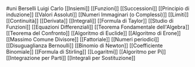 #uni Berselli Luigi Carlo
[[Insiemi]] 
[[Funzioni]] 
[[Successioni]]
[[Principio di induzione]] 
[[Valori Assoluti]]
[[Numeri Immaginari (o Complessi)]]
[[Limiti]] 
[[Continuità]] 
[[Derivata]] 
[[Integrali]] 
[[Formula di Taylor]] 
[[Studio di Funzioni]] 
[[Equazioni Differenziali]] 
[[Teorema Fondamentale dell'Algebra]] [[Teorema del Confronto]]
[[Algoritmo di Euclide]] [[Algoritmo di Erone]] [[Massimo Comune Divisore]] [[Fattoriale]] [[Numeri periodici]] [[Disuguaglianza Bernoulli]] [[Binomio di Newton]] [[Coefficiente Binomiale]] [[Formula di Stirling]] [[Logaritmi]] [[Algoritmo per Pi]] [[Integrazione per Parti]] [[Integrali per Sostituzione]] 